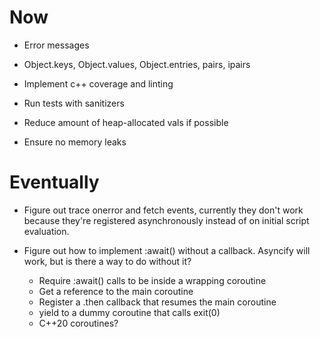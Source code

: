 # Now

- Error messages

- Object.keys, Object.values, Object.entries,
  pairs, ipairs

- Implement c++ coverage and linting
- Run tests with sanitizers
- Reduce amount of heap-allocated vals if
  possible
- Ensure no memory leaks

# Eventually

- Figure out trace onerror and fetch events,
  currently they don't work because they're
  registered asynchronously instead of on
  initial script evaluation.

- Figure out how to implement :await() without a
  callback. Asyncify will work, but is there a
  way to do without it?
    - Require :await() calls to be inside a
      wrapping coroutine
    - Get a reference to the main coroutine
    - Register a .then callback that resumes the
      main coroutine
    - yield to a dummy coroutine that calls exit(0)
    - C++20 coroutines?

